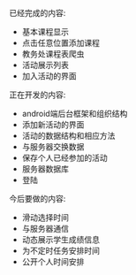 已经完成的内容:
+ 基本课程显示
+ 点击任意位置添加课程
+ 教务处课程表爬虫
+ 活动展示列表
+ 加入活动的界面


正在开发的内容:
+ android端后台框架和组织结构
+ 添加新活动的界面
+ 活动的数据结构和相应方法
+ 与服务器交换数据
+ 保存个人已经参加的活动
+ 服务器数据库
+ 登陆

今后要做的内容:
+ 滑动选择时间
+ 与服务器通信
+ 动态展示学生成绩信息
+ 为不定时任务安排时间
+ 公开个人时间安排
